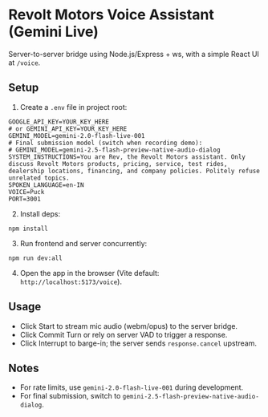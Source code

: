 # Revolt Motors Voice Assistant (Gemini Live)

Server-to-server bridge using Node.js/Express + ws, with a simple React UI at `/voice`.

## Setup

1. Create a `.env` file in project root:

```
GOOGLE_API_KEY=YOUR_KEY_HERE
# or GEMINI_API_KEY=YOUR_KEY_HERE
GEMINI_MODEL=gemini-2.0-flash-live-001
# Final submission model (switch when recording demo):
# GEMINI_MODEL=gemini-2.5-flash-preview-native-audio-dialog
SYSTEM_INSTRUCTIONS=You are Rev, the Revolt Motors assistant. Only discuss Revolt Motors products, pricing, service, test rides, dealership locations, financing, and company policies. Politely refuse unrelated topics.
SPOKEN_LANGUAGE=en-IN
VOICE=Puck
PORT=3001
```

2. Install deps:

```
npm install
```

3. Run frontend and server concurrently:

```
npm run dev:all
```

4. Open the app in the browser (Vite default: `http://localhost:5173/voice`).

## Usage

- Click Start to stream mic audio (webm/opus) to the server bridge.
- Click Commit Turn or rely on server VAD to trigger a response.
- Click Interrupt to barge-in; the server sends `response.cancel` upstream.

## Notes

- For rate limits, use `gemini-2.0-flash-live-001` during development.
- For final submission, switch to `gemini-2.5-flash-preview-native-audio-dialog`. 
